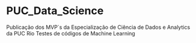 # PUC_Data_Science
Publicação dos MVP`s da Especialização de Ciência de Dados e Analytics da PUC Rio
Testes de códigos de Machine Learning
